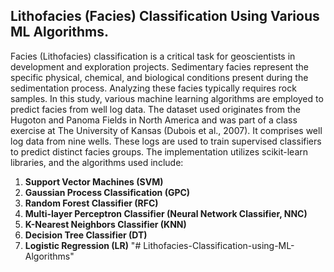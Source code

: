 ## Lithofacies (Facies) Classification Using Various ML Algorithms.

Facies (Lithofacies) classification is a critical task for geoscientists in development and exploration projects. Sedimentary facies represent the specific physical, chemical, and biological conditions present during the sedimentation process. Analyzing these facies typically requires rock samples. In this study, various machine learning algorithms are employed to predict facies from well log data. The dataset used originates from the Hugoton and Panoma Fields in North America and was part of a class exercise at The University of Kansas (Dubois et al., 2007). It comprises well log data from nine wells. These logs are used to train supervised classifiers to predict distinct facies groups. The implementation utilizes scikit-learn libraries, and the algorithms used include:

1. **Support Vector Machines (SVM)**
2. **Gaussian Process Classification (GPC)**
3. **Random Forest Classifier (RFC)**
4. **Multi-layer Perceptron Classifier (Neural Network Classifier, NNC)**
5. **K-Nearest Neighbors Classifier (KNN)**
6. **Decision Tree Classifier (DT)**
7. **Logistic Regression (LR)**
"# Lithofacies-Classification-using-ML-Algorithms" 
